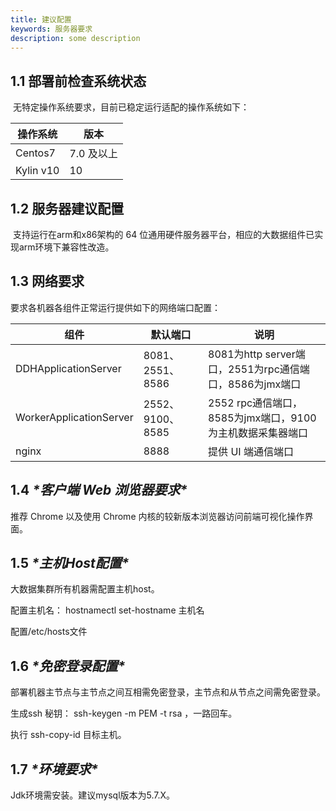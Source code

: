 ```yaml
---
title: 建议配置
keywords: 服务器要求
description: some description
---
```


## 1.1 部署前检查系统状态

​	无特定操作系统要求，目前已稳定运行适配的操作系统如下：

| 操作系统  | 版本       |
| --------- | ---------- |
| Centos7   | 7.0 及以上 |
| Kylin v10 | 10         |

 

## 1.2 服务器建议配置

​	支持运行在arm和x86架构的 64 位通用硬件服务器平台，相应的大数据组件已实现arm环境下兼容性改造。

## 1.3 网络要求

要求各机器各组件正常运行提供如下的网络端口配置：

| **组件**                | **默认端口**     | **说明**                                                  |
| ----------------------- | ---------------- | --------------------------------------------------------- |
| DDHApplicationServer    | 8081、2551、8586 | 8081为http server端口，2551为rpc通信端口，8586为jmx端口   |
| WorkerApplicationServer | 2552、9100、8585 | 2552 rpc通信端口，8585为jmx端口，9100为主机数据采集器端口 |
| nginx                   | 8888             | 提供 UI 端通信端口                                        |

## 1.4 ***\*客户端 Web 浏览器要求\****

推荐 Chrome 以及使用 Chrome 内核的较新版本浏览器访问前端可视化操作界面。

## 1.5 ***\*主机Host配置\****

大数据集群所有机器需配置主机host。

配置主机名： hostnamectl set-hostname  主机名

配置/etc/hosts文件

## 1.6 ***\*免密登录配置\****

部署机器主节点与主节点之间互相需免密登录，主节点和从节点之间需免密登录。

生成ssh 秘钥： ssh-keygen -m PEM -t rsa ，一路回车。

执行 ssh-copy-id 目标主机。

## 1.7 ***\*环境要求\****

Jdk环境需安装。建议mysql版本为5.7.X。